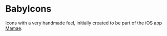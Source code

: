 # BabyIcons

Icons with a very handmade feel, initially created to be part of the iOS app [Mamae](http://mamaeapp.com/).
